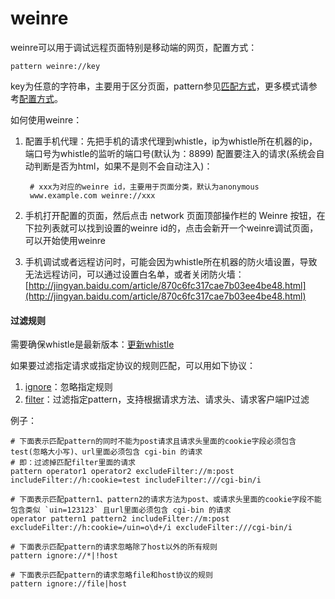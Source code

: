 # weinre

weinre可以用于调试远程页面特别是移动端的网页，配置方式：

	pattern weinre://key

key为任意的字符串，主要用于区分页面，pattern参见[匹配方式](../pattern.html)，更多模式请参考[配置方式](../mode.html)。

如何使用weinre：

1. 配置手机代理：先把手机的请求代理到whistle，ip为whistle所在机器的ip，端口号为whistle的监听的端口号(默认为：8899)
配置要注入的请求(系统会自动判断是否为html，如果不是则不会自动注入)：

		# xxx为对应的weinre id，主要用于页面分类，默认为anonymous
		www.example.com weinre://xxx
2. 手机打开配置的页面，然后点击 network 页面顶部操作栏的 Weinre 按钮，在下拉列表就可以找到设置的weinre id的，点击会新开一个weinre调试页面，可以开始使用weinre

3. 手机调试或者远程访问时，可能会因为whistle所在机器的防火墙设置，导致无法远程访问，可以通过设置白名单，或者关闭防火墙：[http://jingyan.baidu.com/article/870c6fc317cae7b03ee4be48.html](http://jingyan.baidu.com/article/870c6fc317cae7b03ee4be48.html)

#### 过滤规则
需要确保whistle是最新版本：[更新whistle](../update.html)

如果要过滤指定请求或指定协议的规则匹配，可以用如下协议：

1. [ignore](./ignore.html)：忽略指定规则
2. [filter](./filter.html)：过滤指定pattern，支持根据请求方法、请求头、请求客户端IP过滤

例子：

```
# 下面表示匹配pattern的同时不能为post请求且请求头里面的cookie字段必须包含test(忽略大小写)、url里面必须包含 cgi-bin 的请求
# 即：过滤掉匹配filter里面的请求
pattern operator1 operator2 excludeFilter://m:post includeFilter://h:cookie=test includeFilter:///cgi-bin/i

# 下面表示匹配pattern1、pattern2的请求方法为post、或请求头里面的cookie字段不能包含类似 `uin=123123` 且url里面必须包含 cgi-bin 的请求
operator pattern1 pattern2 includeFilter://m:post excludeFilter://h:cookie=/uin=o\d+/i excludeFilter:///cgi-bin/i

# 下面表示匹配pattern的请求忽略除了host以外的所有规则
pattern ignore://*|!host

# 下面表示匹配pattern的请求忽略file和host协议的规则
pattern ignore://file|host
```

